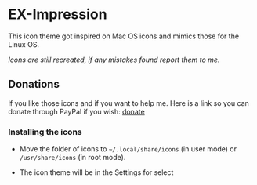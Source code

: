 # EX-Impression 
This icon theme got inspired on Mac OS icons and mimics those for the Linux OS.

*Icons are still recreated, if any mistakes found report them to me.*

## Donations
If you like those icons and if you want to help me. Here is a link so you can donate through PayPal if you wish: [donate](https://www.paypal.me/balasakthi)


### Installing the icons
   - Move the folder of icons to `~/.local/share/icons` (in user mode) or `/usr/share/icons` (in root mode).

   - The icon theme will be in the Settings for select

